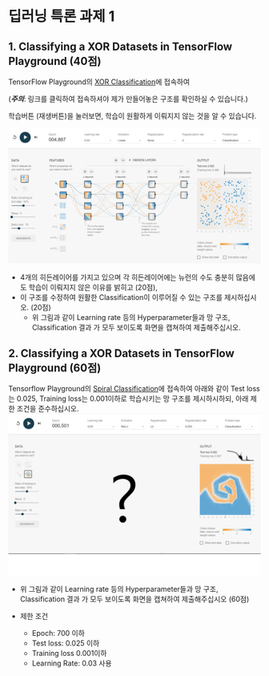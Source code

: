 # 딥러닝 특론 과제 1

## 1. Classifying a XOR Datasets in TensorFlow Playground (40점)

TensorFlow Playground의 [XOR Classification](https://playground.tensorflow.org/#activation=linear&batchSize=10&dataset=xor&regDataset=reg-plane&learningRate=0.03&regularizationRate=0&noise=0&networkShape=4,4,4,2&seed=0.86458&showTestData=false&discretize=false&percTrainData=50&x=true&y=true&xTimesY=false&xSquared=false&ySquared=false&cosX=false&sinX=false&cosY=false&sinY=false&collectStats=false&problem=classification&initZero=false&hideText=false)에 접속하여

(***주의***: 링크를 클릭하여 접속하셔야 제가 만들어놓은 구조를 확인하실 수 있습니다.)

학습버튼 (재생버튼)을 눌러보면, 학습이 원활하게 이뤄지지 않는 것을 알 수 있습니다.

![fig1](imgs/hw1_fig1.png)

- 4개의 히든레이어를 가지고 있으며 각 히든레이어에는 뉴런의 수도 충분히 많음에도 학습이 이뤄지지 않은 이유를 밝히고 (20점),
- 이 구조를 수정하여 원활한 Classification이 이루어질 수 있는 구조를 제시하십시오. (20점)
  - 위 그림과 같이 Learning rate 등의 Hyperparameter들과 망 구조, Classification 결과 가 모두 보이도록 화면을 캡쳐하여 제출해주십시오.

## 2. Classifying a XOR Datasets in TensorFlow Playground (60점)

Tensorflow Playground의 [Spiral Classification](https://playground.tensorflow.org/#activation=tanh&batchSize=10&dataset=spiral&regDataset=reg-plane&learningRate=0.03&regularizationRate=0&noise=0&networkShape=4,2&seed=0.82204&showTestData=false&discretize=false&percTrainData=50&x=true&y=true&xTimesY=false&xSquared=false&ySquared=false&cosX=false&sinX=false&cosY=false&sinY=false&collectStats=false&problem=classification&initZero=false&hideText=false)에 접속하여 아래와 같이 Test loss는 0.025, Training loss는 0.001이하로 학습시키는 망 구조를 제시하시하되, 아래 제한 조건을 준수하십시오.
![fig2](imgs/hw1_fig2.png)

- 위 그림과 같이 Learning rate 등의 Hyperparameter들과 망 구조, Classification 결과 가 모두 보이도록 화면을 캡쳐하여 제출해주십시오 (60점)
 
- 제한 조건
  - Epoch: 700 이하
  - Test loss: 0.025 이하
  - Training loss 0.001이하
  - Learning Rate: 0.03 사용